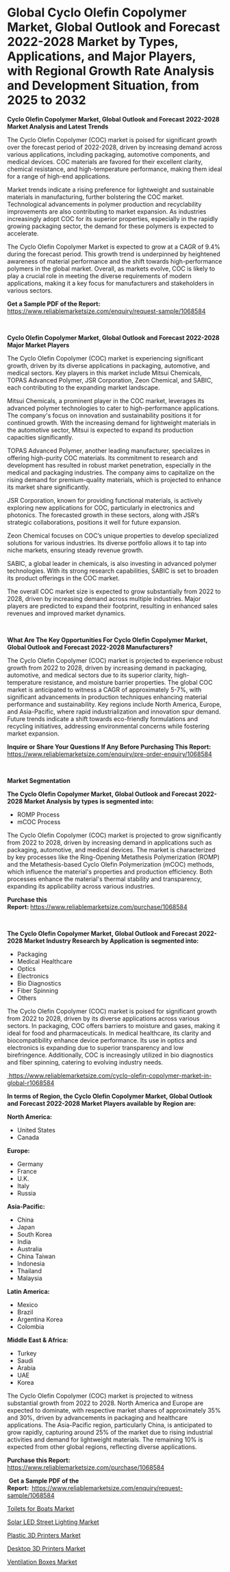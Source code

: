 <p><h1>Global Cyclo Olefin Copolymer Market, Global Outlook and Forecast 2022-2028 Market by Types, Applications, and Major Players, with Regional Growth Rate Analysis and Development Situation, from 2025 to 2032</h1></p><p><strong>Cyclo Olefin Copolymer Market, Global Outlook and Forecast 2022-2028 Market Analysis and Latest Trends</strong></p>
<p><p>The Cyclo Olefin Copolymer (COC) market is poised for significant growth over the forecast period of 2022-2028, driven by increasing demand across various applications, including packaging, automotive components, and medical devices. COC materials are favored for their excellent clarity, chemical resistance, and high-temperature performance, making them ideal for a range of high-end applications. </p><p>Market trends indicate a rising preference for lightweight and sustainable materials in manufacturing, further bolstering the COC market. Technological advancements in polymer production and recyclability improvements are also contributing to market expansion. As industries increasingly adopt COC for its superior properties, especially in the rapidly growing packaging sector, the demand for these polymers is expected to accelerate.</p><p>The Cyclo Olefin Copolymer Market is expected to grow at a CAGR of 9.4% during the forecast period. This growth trend is underpinned by heightened awareness of material performance and the shift towards high-performance polymers in the global market. Overall, as markets evolve, COC is likely to play a crucial role in meeting the diverse requirements of modern applications, making it a key focus for manufacturers and stakeholders in various sectors.</p></p>
<p><strong>Get a Sample PDF of the Report:&nbsp;</strong> <a href="https://www.reliablemarketsize.com/enquiry/request-sample/1068584?utm_campaign=3494&utm_medium=2&utm_source=Github&utm_content=ia&utm_term=21032025&utm_id=cyclo-olefin-copolymer-market-global-outlook-and-forecast-2022-2028">https://www.reliablemarketsize.com/enquiry/request-sample/1068584</a></p>
<p>&nbsp;</p>
<p><strong>Cyclo Olefin Copolymer Market, Global Outlook and Forecast 2022-2028 Major Market Players</strong></p>
<p><p>The Cyclo Olefin Copolymer (COC) market is experiencing significant growth, driven by its diverse applications in packaging, automotive, and medical sectors. Key players in this market include Mitsui Chemicals, TOPAS Advanced Polymer, JSR Corporation, Zeon Chemical, and SABIC, each contributing to the expanding market landscape.</p><p>Mitsui Chemicals, a prominent player in the COC market, leverages its advanced polymer technologies to cater to high-performance applications. The company's focus on innovation and sustainability positions it for continued growth. With the increasing demand for lightweight materials in the automotive sector, Mitsui is expected to expand its production capacities significantly.</p><p>TOPAS Advanced Polymer, another leading manufacturer, specializes in offering high-purity COC materials. Its commitment to research and development has resulted in robust market penetration, especially in the medical and packaging industries. The company aims to capitalize on the rising demand for premium-quality materials, which is projected to enhance its market share significantly.</p><p>JSR Corporation, known for providing functional materials, is actively exploring new applications for COC, particularly in electronics and photonics. The forecasted growth in these sectors, along with JSR’s strategic collaborations, positions it well for future expansion.</p><p>Zeon Chemical focuses on COC’s unique properties to develop specialized solutions for various industries. Its diverse portfolio allows it to tap into niche markets, ensuring steady revenue growth.</p><p>SABIC, a global leader in chemicals, is also investing in advanced polymer technologies. With its strong research capabilities, SABIC is set to broaden its product offerings in the COC market.</p><p>The overall COC market size is expected to grow substantially from 2022 to 2028, driven by increasing demand across multiple industries. Major players are predicted to expand their footprint, resulting in enhanced sales revenues and improved market dynamics.</p></p>
<p>&nbsp;</p>
<p><strong>What Are The Key Opportunities For Cyclo Olefin Copolymer Market, Global Outlook and Forecast 2022-2028 Manufacturers?</strong></p>
<p><p>The Cyclo Olefin Copolymer (COC) market is projected to experience robust growth from 2022 to 2028, driven by increasing demand in packaging, automotive, and medical sectors due to its superior clarity, high-temperature resistance, and moisture barrier properties. The global COC market is anticipated to witness a CAGR of approximately 5-7%, with significant advancements in production techniques enhancing material performance and sustainability. Key regions include North America, Europe, and Asia-Pacific, where rapid industrialization and innovation spur demand. Future trends indicate a shift towards eco-friendly formulations and recycling initiatives, addressing environmental concerns while fostering market expansion.</p></p>
<p><strong>Inquire or Share Your Questions If Any Before Purchasing This Report:</strong> <a href="https://www.reliablemarketsize.com/enquiry/pre-order-enquiry/1068584?utm_campaign=3494&utm_medium=2&utm_source=Github&utm_content=ia&utm_term=21032025&utm_id=cyclo-olefin-copolymer-market-global-outlook-and-forecast-2022-2028">https://www.reliablemarketsize.com/enquiry/pre-order-enquiry/1068584</a></p>
<p>&nbsp;</p>
<p><strong>Market Segmentation</strong></p>
<p><strong>The Cyclo Olefin Copolymer Market, Global Outlook and Forecast 2022-2028 Market Analysis by types is segmented into:</strong></p>
<p><ul><li>ROMP Process</li><li>mCOC Process</li></ul></p>
<p><p>The Cyclo Olefin Copolymer (COC) market is projected to grow significantly from 2022 to 2028, driven by increasing demand in applications such as packaging, automotive, and medical devices. The market is characterized by key processes like the Ring-Opening Metathesis Polymerization (ROMP) and the Metathesis-based Cyclo Olefin Polymerization (mCOC) methods, which influence the material's properties and production efficiency. Both processes enhance the material's thermal stability and transparency, expanding its applicability across various industries.</p></p>
<p><strong>Purchase this Report:&nbsp;</strong><a href="https://www.reliablemarketsize.com/purchase/1068584?utm_campaign=3494&utm_medium=2&utm_source=Github&utm_content=ia&utm_term=21032025&utm_id=cyclo-olefin-copolymer-market-global-outlook-and-forecast-2022-2028">https://www.reliablemarketsize.com/purchase/1068584</a></p>
<p>&nbsp;</p>
<p><strong>The Cyclo Olefin Copolymer Market, Global Outlook and Forecast 2022-2028 Market Industry Research by Application is segmented into:</strong></p>
<p><ul><li>Packaging</li><li>Medical Healthcare</li><li>Optics</li><li>Electronics</li><li>Bio Diagnostics</li><li>Fiber Spinning</li><li>Others</li></ul></p>
<p><p>The Cyclo Olefin Copolymer (COC) market is poised for significant growth from 2022 to 2028, driven by its diverse applications across various sectors. In packaging, COC offers barriers to moisture and gases, making it ideal for food and pharmaceuticals. In medical healthcare, its clarity and biocompatibility enhance device performance. Its use in optics and electronics is expanding due to superior transparency and low birefringence. Additionally, COC is increasingly utilized in bio diagnostics and fiber spinning, catering to evolving industry needs.</p></p>
<p><a href="https://www.reliablemarketsize.com/cyclo-olefin-copolymer-market-in-global-r1068584?utm_campaign=3494&utm_medium=2&utm_source=Github&utm_content=ia&utm_term=21032025&utm_id=cyclo-olefin-copolymer-market-global-outlook-and-forecast-2022-2028">&nbsp;https://www.reliablemarketsize.com/cyclo-olefin-copolymer-market-in-global-r1068584</a></p>
<p><strong>In terms of Region, the Cyclo Olefin Copolymer Market, Global Outlook and Forecast 2022-2028 Market Players available by Region are:</strong></p>
<p>
    <p> <strong> North America: </strong>
        <ul>
            <li>United States</li>
            <li>Canada</li>
        </ul>
        </p> 
    <p> <strong> Europe: </strong>
        <ul>
            <li>Germany</li>
            <li>France</li>
            <li>U.K.</li>
            <li>Italy</li>
            <li>Russia</li>
        </ul>
        </p> 
    <p> <strong> Asia-Pacific: </strong>
        <ul>
            <li>China</li>
            <li>Japan</li>
            <li>South Korea</li>
            <li>India</li>
            <li>Australia</li>
            <li>China Taiwan</li>
            <li>Indonesia</li>
            <li>Thailand</li>
            <li>Malaysia</li>
        </ul>
        </p> 
    <p> <strong> Latin America: </strong>
        <ul>
            <li>Mexico</li>
            <li>Brazil</li>
            <li>Argentina Korea</li>
            <li>Colombia</li>
        </ul>
        </p> 
    <p> <strong> Middle East & Africa: </strong>
        <ul>
            <li>Turkey</li>
            <li>Saudi</li>
            <li>Arabia</li>
            <li>UAE</li>
            <li>Korea</li>
        </ul>
    </p>
    </p>
<p><p>The Cyclo Olefin Copolymer (COC) market is projected to witness substantial growth from 2022 to 2028. North America and Europe are expected to dominate, with respective market shares of approximately 35% and 30%, driven by advancements in packaging and healthcare applications. The Asia-Pacific region, particularly China, is anticipated to grow rapidly, capturing around 25% of the market due to rising industrial activities and demand for lightweight materials. The remaining 10% is expected from other global regions, reflecting diverse applications.</p></p>
<p><strong>Purchase this Report: </strong><a href="https://www.reliablemarketsize.com/purchase/1068584?utm_campaign=3494&utm_medium=2&utm_source=Github&utm_content=ia&utm_term=21032025&utm_id=cyclo-olefin-copolymer-market-global-outlook-and-forecast-2022-2028">https://www.reliablemarketsize.com/purchase/1068584</a></p>
<p>&nbsp;<strong>Get a Sample PDF of the Report:&nbsp;&nbsp;</strong><a href="https://www.reliablemarketsize.com/enquiry/request-sample/1068584?utm_campaign=3494&utm_medium=2&utm_source=Github&utm_content=ia&utm_term=21032025&utm_id=cyclo-olefin-copolymer-market-global-outlook-and-forecast-2022-2028">https://www.reliablemarketsize.com/enquiry/request-sample/1068584</a></p>
<p><strong></strong></p>
<p><p><a href="https://www.linkedin.com/pulse/toilets-boats-market-report-2025-2032-challenges-sales-psu3f?utm_campaign=3494&utm_medium=2&utm_source=Github&utm_content=ia&utm_term=21032025&utm_id=cyclo-olefin-copolymer-market-global-outlook-and-forecast-2022-2028">Toilets for Boats Market</a></p><p><a href="https://www.linkedin.com/pulse/solar-led-street-lighting-market-outlook-from-2025-2032-marketsize-dtw5f?utm_campaign=3494&utm_medium=2&utm_source=Github&utm_content=ia&utm_term=21032025&utm_id=cyclo-olefin-copolymer-market-global-outlook-and-forecast-2022-2028">Solar LED Street Lighting Market</a></p><p><a href="https://www.linkedin.com/pulse/study-onthe-value-market-segmentation-share-analysis-rt5bf?utm_campaign=3494&utm_medium=2&utm_source=Github&utm_content=ia&utm_term=21032025&utm_id=cyclo-olefin-copolymer-market-global-outlook-and-forecast-2022-2028">Plastic 3D Printers Market</a></p><p><a href="https://www.linkedin.com/pulse/frameworks-advancements-desktop-3d-printers-market-fafjf?utm_campaign=3494&utm_medium=2&utm_source=Github&utm_content=ia&utm_term=21032025&utm_id=cyclo-olefin-copolymer-market-global-outlook-and-forecast-2022-2028">Desktop 3D Printers Market</a></p><p><a href="https://www.linkedin.com/pulse/analyzing-ventilation-boxes-market-2025-2032-comprehensive-brvlf?utm_campaign=3494&utm_medium=2&utm_source=Github&utm_content=ia&utm_term=21032025&utm_id=cyclo-olefin-copolymer-market-global-outlook-and-forecast-2022-2028">Ventilation Boxes Market</a></p></p>